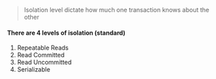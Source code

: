 > Isolation level dictate how much one transaction knows about the other

#### There are 4 levels of isolation (standard)
1. Repeatable Reads
2. Read Committed
3. Read Uncommitted
4. Serializable